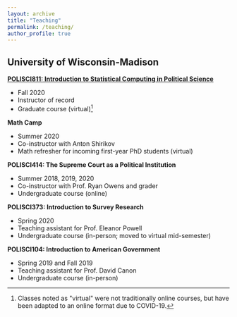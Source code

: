 ```yaml
---
layout: archive
title: "Teaching"
permalink: /teaching/
author_profile: true
---
```


## University of Wisconsin-Madison

**[POLISCI811: Introduction to Statistical Computing in Political Science](/ps811)**
* Fall 2020
* Instructor of record
* Graduate course (virtual)[^1]

**Math Camp**
* Summer 2020
* Co-instructor with Anton Shirikov
* Math refresher for incoming first-year PhD students (virtual)

**POLISCI414: The Supreme Court as a Political Institution**
* Summer 2018, 2019, 2020
* Co-instructor with Prof. Ryan Owens and grader
* Undergraduate course (online)

**POLISCI373: Introduction to Survey Research**
* Spring 2020
* Teaching assistant for Prof. Eleanor Powell
* Undergraduate course (in-person; moved to virtual mid-semester)

**POLISCI104: Introduction to American Government**
* Spring 2019 and Fall 2019
* Teaching assistant for Prof. David Canon
* Undergraduate course (in-person)

[^1]: Classes noted as "virtual" were not traditionally online courses, but have been adapted to an online format due to COVID-19.

